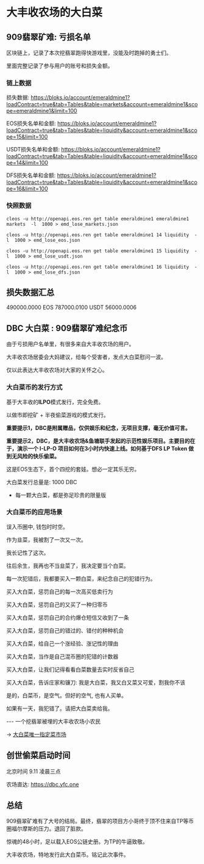 # 大丰收农场的大白菜

## 909翡翠矿难: 亏损名单

区块链上，记录了本次挖翡翠跑得快游戏里，没能及时跑掉的勇士们。

里面完整记录了参与用户的账号和损失金额。

### 链上数据

损失数据:
https://bloks.io/account/emeraldmine1?loadContract=true&tab=Tables&table=markets&account=emeraldmine1&scope=emeraldmine1&limit=100

EOS损失名单和金额:
https://bloks.io/account/emeraldmine1?loadContract=true&tab=Tables&table=liquidity&account=emeraldmine1&scope=15&limit=100

USDT损失名单和金额:
https://bloks.io/account/emeraldmine1?loadContract=true&tab=Tables&table=liquidity&account=emeraldmine1&scope=14&limit=100

DFS损失名单和金额:
https://bloks.io/account/emeraldmine1?loadContract=true&tab=Tables&table=liquidity&account=emeraldmine1&scope=16&limit=100

### 快照数据

```
cleos -u http://openapi.eos.ren get table emeraldmine1 emeraldmine1 markets  -l  1000 > emd_lose_markets.json

cleos -u http://openapi.eos.ren get table emeraldmine1 14 liquidity  -l  1000 > emd_lose_eos.json 

cleos -u http://openapi.eos.ren get table emeraldmine1 15 liquidity  -l  1000 > emd_lose_usdt.json 

cleos -u http://openapi.eos.ren get table emeraldmine1 16 liquidity  -l  1000 > emd_lose_dfs.json 

```

## 损失数据汇总

490000.0000 EOS
787000.0100 USDT
56000.0006

## DBC 大白菜 : 909翡翠矿难纪念币

由于亏损用户名单里，有很多来自大丰收农场的用户。

大丰收农场居委会大妈建议，给每个受害者，发点大白菜慰问一波。

仅以此表达大丰收农场对大家的关怀之心。

### 大白菜币的发行方式

基于大丰收的**ILPO**模式发行，完全免费。

以做市即挖矿 + 半夜偷菜游戏的模式发行。

**重要提示1，DBC是附属赠品，仅供娱乐和纪念，无项目支撑，毫无价值可言。**

**重要提示2，DBC，是大丰收农场&鱼塘联手发起的示范性娱乐项目。主要目的在于，演示一个 I-LP-O 项目如何在3小时内快速上线。如何基于DFS LP Token 做到无风险的快乐偷菜。**

这是EOS生态下，首个四挖的套娃。想必一定其乐无穷。

大白菜发行总量是: 1000 DBC

* 每一颗大白菜，都是弥足珍贵的限量版

### 大白菜币的应用场景

误入币圈中, 钱包时时空。

作为韭菜，我被割了一次又一次。

我长记性了这次。

往后余生，我再也不当韭菜了，我决定要当个白菜。

每一次犯错后，我都要买入一颗白菜，来纪念自己的犯错行为。

买入大白菜，惩罚自己的每一次高买低卖行为

买入大白菜，惩罚自己的又买了一种归零币

买入大白菜，惩罚自己的合约爆仓短信又收到了一条

买入大白菜，惩罚自己的错过的、错付的种种机会

买入大白菜，给自己一个涨经验、涨记性的理由

买入大白菜，当作是自己混币圈的犯错的计数器

买入大白菜，让我们记得看看白菜数量去实时反省自己

买入大白菜，告诉庄家和镰刀: 我是大白菜，我又白又菜又可爱，割我你不该

是的，白菜币，是空气。但好的空气, 也有人买单。

如果有一天，我犯错了。请把大白菜卖给我。

--- 一个挖翡翠被埋的大丰收农场小农民

-> [大白菜唯一指定菜市场](https://apps.defis.network/market/346)

## 创世偷菜启动时间

北京时间 9.11 凌晨三点

农场直达: https://dbc.yfc.one

## 总结

909翡翠矿难有了大号的结局。最终，翡翠的项目方小哥终于顶不住来自TP等币圈福尔摩斯的压力。退回了脏款。

惊魂的48小时，足以载入EOS公链史册。为TP的牛逼致敬。

大丰收农场，特地发行此大白菜币。铭记此次事件。

